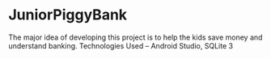 # JuniorPiggyBank
The major idea of developing this project is to help the kids save money and understand banking.
Technologies Used – Android Studio, SQLite 3
